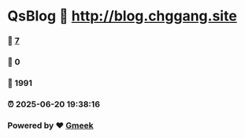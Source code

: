 # QsBlog :link: http://blog.chggang.site 
### :page_facing_up: [7](http://blog.chggang.site/tag.html) 
### :speech_balloon: 0 
### :hibiscus: 1991 
### :alarm_clock: 2025-06-20 19:38:16 
### Powered by :heart: [Gmeek](https://github.com/Meekdai/Gmeek)
